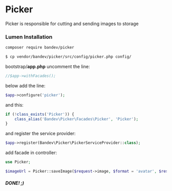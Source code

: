 # Picker

Picker is responsible for cutting and sending images to storage

### Lumen Installation

```sh
composer require bandev/picker
```

```sh
$ cp vendor/bandev/picker/src/config/picker.php config/
```

bootstrap/**app.php** uncomment the line:

```php
//$app->withFacades();
```

below add the line:
```php
$app->configure('picker');
```

and this:

```php
if (!class_exists('Picker')) {
    class_alias('Bandev\Picker\Facades\Picker', 'Picker');
}
```

and register the service provider:

```php
$app->register(Bandev\Picker\PickerServiceProvider::class);
```

add facade in controller:
```php
use Picker;
```

```php
$imageUrl = Picker::saveImage($request->image, $format = 'avatar', $resource = 'user', $resourceId = 1);
```
##### **DONE! ;)**
